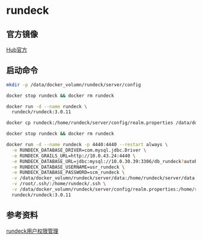 # rundeck

## 官方镜像

[Hub官方](https://hub.docker.com/r/rundeck/rundeck)

## 启动命令

```sh
mkdir -p /data/docker_volumn/rundeck/server/config

docker stop rundeck && docker rm rundeck

docker run -d --name rundeck \
  rundeck/rundeck:3.0.11  

docker cp rundeck:/home/rundeck/server/config/realm.properties /data/docker_volumn/rundeck/server/config/

docker stop rundeck && docker rm rundeck

docker run -d --name rundeck -p 4440:4440 --restart always \
  -e RUNDECK_DATABASE_DRIVER=com.mysql.jdbc.Driver \
  -e RUNDECK_GRAILS_URL=http://10.0.43.24:4440 \
  -e RUNDECK_DATABASE_URL=jdbc:mysql://10.0.30.39:3306/db_rundeck?autoReconnect=true \
  -e RUNDECK_DATABASE_USERNAME=usr_rundeck \
  -e RUNDECK_DATABASE_PASSWORD=scm_rundeck \
  -v /data/docker_volumn/rundeck/server/data:/home/rundeck/server/data \
  -v /root/.ssh/:/home/rundeck/.ssh \
  -v /data/docker_volumn/rundeck/server/config/realm.properties:/home/rundeck/server/config/realm.properties \
  rundeck/rundeck:3.0.11
```

## 参考资料

[rundeck用户权限管理](https://blog.csdn.net/wangtingting_100/article/details/80914486)
